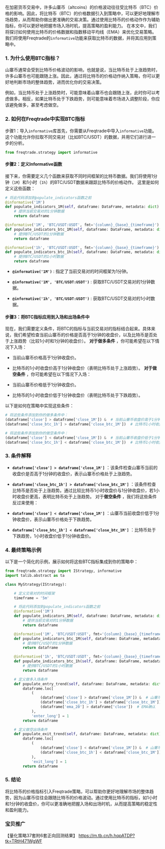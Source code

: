 在加密货币交易中，许多山寨币（altcoins）的价格波动往往受比特币（BTC）价格的影响。因此，将比特币（BTC）的价格数据引入到策略中，可以更好地理解市场趋势，从而帮助你做出更准确的交易决策。通过使用比特币的价格动作作为辅助指标，你可以更好地把握市场入场时机，提高策略的盈利能力。
在本文中，我们将探讨如何使用比特币的价格数据和指数移动平均线（EMA）来优化交易策略。我们将使用Freqtrade的`informative`功能来获取比特币的数据，并将其应用到策略中。
### 1. 为什么使用BTC指标？ 

山寨币通常会受到比特币价格波动的影响，也就是说，当比特币处于上涨趋势时，许多山寨币也可能跟随上涨。因此，通过将比特币的价格动作纳入策略，你可以更好地判断市场的整体趋势，进而优化你的交易决策。

例如，当比特币处于上涨趋势时，可能意味着山寨币也会跟随上涨，此时你可以考虑做多。相反，如果比特币处于下跌趋势，则可能意味着市场进入调整阶段，你应该避免做多，甚至考虑做空。

### 2. 如何在Freqtrade中实现BTC指标 
步骤1：导入`informative`库首先，你需要从Freqtrade中导入`informative`功能。这个功能允许你拉取不同交易对（比如BTC/USDT）的数据，并用它们进行进一步的分析。

```python
from freqtrade.strategy import informative
```

#### 步骤2：定义Informative函数 
接下来，你需要定义几个函数来获取不同时间框架的比特币数据。我们将使用1分钟（`1M`）和1小时（`1h`）的BTC/USDT数据来跟踪比特币的价格动作。
这里是如何定义这些函数：


```python
# 将此代码添加到populate_indicators函数之前
@informative('1M')
def populate_indicators_1M(self, dataframe: DataFrame, metadata: dict) -> DataFrame:
    # 提供当前交易对的1分钟数据
    return dataframe

@informative('1M', 'BTC/USDT:USDT', fmt='{column}_{base}_{timeframe}')
def populate_indicators_btc_1M(self, dataframe: DataFrame, metadata: dict) -> DataFrame:
    # 提供BTC/USDT的1分钟数据
    return dataframe

@informative('1h', 'BTC/USDT:USDT', fmt='{column}_{base}_{timeframe}')
def populate_indicators_btc_1h(self, dataframe: DataFrame, metadata: dict) -> DataFrame:
    # 提供BTC/USDT的1小时数据
    return dataframe
```
 
- **`@informative('1M')`** : 指定了当前交易对的时间框架为1分钟。
 
- **`@informative('1M', 'BTC/USDT:USDT')`** : 获取BTC/USDT交易对的1分钟数据。
 
- **`@informative('1h', 'BTC/USDT:USDT')`** : 获取BTC/USDT交易对的1小时数据。

#### 步骤3：将BTC指标应用到入场和出场条件中 

现在，我们需要定义条件，将BTC的指标与当前交易对的指标结合起来。具体来说，我们希望检查当前山寨币的价格是否高于1分钟的收盘价，以及比特币是否处于上涨趋势（比较1小时和1分钟的收盘价）。
**对于做多条件** ，你可能希望在以下情况下入场：
- 当前山寨币价格高于1分钟收盘价。

- 比特币的1小时收盘价高于1分钟收盘价（表明比特币处于上涨趋势）。
**对于做空条件** ，你可能希望在以下情况下入场：
- 当前山寨币价格低于1分钟收盘价。

- 比特币的1小时收盘价低于1分钟收盘价（表明比特币处于下跌趋势）。

以下是如何在策略中实现这些条件：


```python
# 将这些条件添加到你的做多条件中：
(dataframe['close'] > dataframe['close_1M']) &  # 当前山寨币收盘价高于1分钟收盘价
(dataframe['close_btc_1h'] > dataframe['close_btc_1M'])  # 比特币1小时收盘价高于1分钟收盘价

# 将这些条件添加到你的做空条件中：
(dataframe['close'] < dataframe['close_1M']) &  # 当前山寨币收盘价低于1分钟收盘价
(dataframe['close_btc_1h'] < dataframe['close_btc_1M'])  # 比特币1小时收盘价低于1分钟收盘价
```

### 3. 条件解释 
 
- **`dataframe['close'] > dataframe['close_1M']`** ：该条件检查山寨币当前的收盘价是否高于1分钟的收盘价，表示山寨币价格处于上涨趋势。
 
- **`dataframe['close_btc_1h'] > dataframe['close_btc_1M']`** ：该条件检查比特币是否处于上涨趋势。通过比较比特币1小时收盘价与1分钟收盘价，若1小时收盘价更高，表明比特币处于上涨趋势。
对于**做空条件** ，我们将这些条件反过来使用： 
- **`dataframe['close'] < dataframe['close_1M']`** ：山寨币当前收盘价低于1分钟收盘价，表示山寨币价格处于下跌趋势。
 
- **`dataframe['close_btc_1h'] < dataframe['close_btc_1M']`** ：比特币处于下跌趋势，1小时收盘价低于1分钟收盘价。

### 4. 最终策略示例 

以下是一个简化的示例，展示如何将这些BTC指标集成到你的策略中：


```python
from freqtrade.strategy import IStrategy, informative
import talib.abstract as ta

class MyStrategy(IStrategy):

    # 定义交易对的时间框架
    timeframe = '5m'

    # 将此代码添加到populate_indicators函数之前
    @informative('1M')
    def populate_indicators_1M(self, dataframe: DataFrame, metadata: dict) -> DataFrame:
        # 提供当前交易对的1分钟数据
        return dataframe

    @informative('1M', 'BTC/USDT:USDT', fmt='{column}_{base}_{timeframe}')
    def populate_indicators_btc_1M(self, dataframe: DataFrame, metadata: dict) -> DataFrame:
        # 提供BTC/USDT的1分钟数据
        return dataframe

    @informative('1h', 'BTC/USDT:USDT', fmt='{column}_{base}_{timeframe}')
    def populate_indicators_btc_1h(self, dataframe: DataFrame, metadata: dict) -> DataFrame:
        # 提供BTC/USDT的1小时数据
        return dataframe

    # 定义做多入场条件
    def populate_entry_trend(self, dataframe: DataFrame, metadata: dict) -> DataFrame:
        dataframe.loc[
            (
                (dataframe['close'] > dataframe['close_1M']) &  # 山寨币高于1分钟收盘价
                (dataframe['close_btc_1h'] > dataframe['close_btc_1M']) &  # 比特币上涨
                (dataframe['ema_20'] > dataframe['close'])  # EMA确认
            ),
            'enter_long'] = 1
        return dataframe

    # 定义做空出场条件
    def populate_exit_trend(self, dataframe: DataFrame, metadata: dict) -> DataFrame:
        dataframe.loc[
            (
                (dataframe['close'] < dataframe['close_1M']) &  # 山寨币低于1分钟收盘价
                (dataframe['close_btc_1h'] < dataframe['close_btc_1M'])  # 比特币下跌
            ),
            'exit_long'] = 1
        return dataframe
```

### 5. 结论 

将比特币的价格指标引入Freqtrade策略，可以帮助你更好地理解市场的整体趋势，因为山寨币往往会跟随比特币的价格波动。通过使用比特币的指标，如1小时和1分钟的收盘价，你可以更准确地把握入场和出场时机，从而提高策略的稳定性和盈利能力。

### 宝贝推广

【量化策略37套附6套正向回测结果】 https://m.tb.cn/h.hqpATDP?tk=TRtH471WgWF
